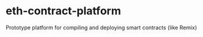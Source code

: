 # eth-contract-platform
Prototype platform for compiling and deploying smart contracts (like Remix)
